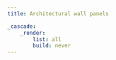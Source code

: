 ```yaml
---
title: Architectural wall panels

_cascade:
    _render:
        list: all
        build: never
---
```


